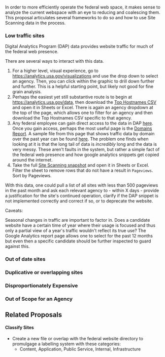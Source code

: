 In order to more efficiently operate the federal web space, it makes sense to analyze the current webspace with an eye to reducing and coalescing them.  This proposal articulates several frameworks to do so and how to use Site Scanning data in the process.  

### Low traffic sites

Digital Analytics Program (DAP) data provides website traffic for much of the federal web presence.

There are several ways to interact with this data.  

1) For a higher level, visual experience, go to https://analytics.usa.gov/visualizations and use the drop down to select an agency.  Then, you can click within the graphic to drill down further and further.  This is a helpful starting point, but likely not good for fine grain analysis.
2) Perhaps the easiest yet still substantive route is to begin at https://analytics.usa.gov/data, then download the [Top Hostnames CSV](https://analytics.usa.gov/data/live/top-100000-domains-30-days.csv) and open it in Sheets or Excel.  There is again an agency dropdown at the top of the page, which allows one to filter for an agency and then download the Top Hostnames CSV specific to that agency.  
3) Any federal employee can gain direct access to the data in DAP [here](https://digital.gov/guides/dap/get-started-with-dap#step-1-register-as-a-dap-user).  Once you gain access, perhaps the most useful page is the [Domains Report](https://analytics.google.com/analytics/web/#/p393249053/reports/explorer?params=_u..nav%3Dmaui&ruid=19233ACB-2A11-4B0A-9D71-E45EBCE91AA3&collectionId=5935400244&r=6668527931).  A sample file from this page that shows traffic data by domain over the past year can be found [here](https://github.com/GSA/site-scanning-documentation/blob/main/about/project-management/datasets/Domains_Report-DAP-1-Year-6-5-25.csv).  The problem one finds when looking at it is that the long tail of data is _incredibly_ long and the data is very messy.  These aren't faults in the system, but rather a simple fact of the federal web presence and how google analytics snippets get copied around the internet.
4) Take the full [Site Scanning snapshot](https://api.gsa.gov/technology/site-scanning/data/site-scanning-latest.csv) and open it in Sheets or Excel.  Filter the sheet to remove rows that do not have a result in `Pageviews`.  Sort by Pageviews.

With this data, one could pull a list of all sites with less than 500 pageviews in the past month and ask each relevant agency to - within X days - provide a justification for the site's continued operation, clarify if the DAP snippet is not implemented correctly and correct if so, or to deprecate the website.  


Caveats:  

Seasonal changes in traffic are important to factor in.  Does a candidate website have a certain time of year where their usage is focused and thus only a partial view of a year's traffic wouldn't reflect its true use?  The Google Analytics report page allows one to select for the past 12 months but even then a specific candidate should be further inspected to guard against this.   




### Out of date sites 



### Duplicative or overlapping sites 



### Disproportionately Expensive 


### Out of Scope for an Agency



## Related Proposals 

#### Classify Sites 
- Create a new file or overlap with the federal website directory to promulgage a labelling system with these categories:
  - Content, Application, Public Service, Internal, Infrastructure


